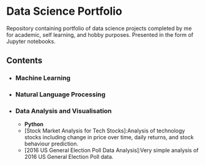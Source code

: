 # Data Science Portfolio
Repository containing portfolio of data science projects completed by me for academic, self learning, and hobby purposes. Presented in the form of Jupyter notebooks.

## Contents

- ### Machine Learning



- ### Natural Language Processing


- ### Data Analysis and Visualisation
	- __Python__
	- [Stock Market Analysis for Tech Stocks]:Analysis of technology stocks including change in price over time, daily returns, and stock behaviour prediction.
	- [2016 US General Election Poll Data Analysis]:Very simple analysis of 2016 US General Election Poll data.


